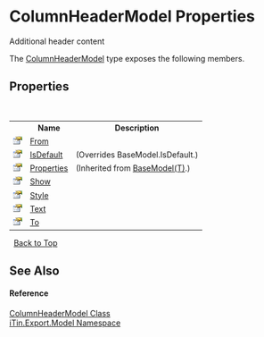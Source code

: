 # ColumnHeaderModel Properties
Additional header content 

The <a href="39088cd3-4df2-992f-ff96-d33f8476cac9">ColumnHeaderModel</a> type exposes the following members.


## Properties
&nbsp;<table><tr><th></th><th>Name</th><th>Description</th></tr><tr><td>![Public property](media/pubproperty.gif "Public property")</td><td><a href="a0e87638-398f-ac72-8cf3-6b1c3bf2dd36">From</a></td><td /></tr><tr><td>![Public property](media/pubproperty.gif "Public property")</td><td><a href="78099a38-819d-c408-da19-740f2e2718ba">IsDefault</a></td><td> (Overrides BaseModel.IsDefault.)</td></tr><tr><td>![Public property](media/pubproperty.gif "Public property")</td><td><a href="7e88785e-5670-4515-defa-d3f60ae16111">Properties</a></td><td> (Inherited from <a href="6632f561-4175-f1f2-939c-ac8b10159529">BaseModel(T)</a>.)</td></tr><tr><td>![Public property](media/pubproperty.gif "Public property")</td><td><a href="ed2b43dd-b038-67cf-d89f-22c5340d73d6">Show</a></td><td /></tr><tr><td>![Public property](media/pubproperty.gif "Public property")</td><td><a href="032eca26-2128-5041-80e8-518847118a0d">Style</a></td><td /></tr><tr><td>![Public property](media/pubproperty.gif "Public property")</td><td><a href="c1f45720-4f17-bc41-85de-fbc210599d43">Text</a></td><td /></tr><tr><td>![Public property](media/pubproperty.gif "Public property")</td><td><a href="7b29bd34-2d35-37e0-24ef-e5a5f349bd1a">To</a></td><td /></tr></table>&nbsp;
<a href="#columnheadermodel-properties">Back to Top</a>

## See Also


#### Reference
<a href="39088cd3-4df2-992f-ff96-d33f8476cac9">ColumnHeaderModel Class</a><br /><a href="ef57ffcc-e95e-b212-5a46-9aa6f5a3511f">iTin.Export.Model Namespace</a><br />